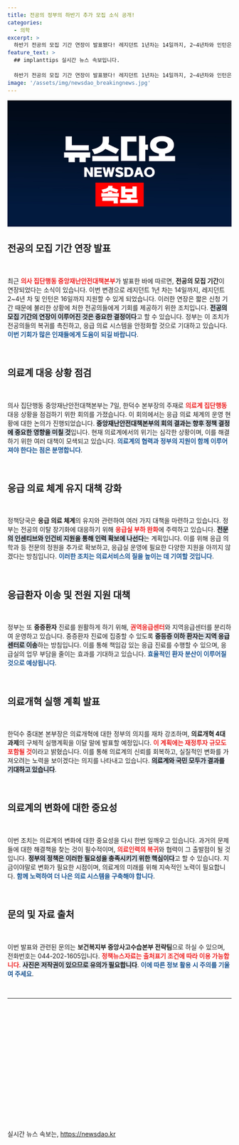 ```yaml
---
title: 전공의 정부의 하반기 추가 모집 소식 공개!
categories:
  - 의학
excerpt: >
  하반기 전공의 모집 기간 연장이 발표됐다! 레지던트 1년차는 14일까지, 2~4년차와 인턴은 16일까지 지원 가능. 정부는 전공의 이탈 사태를 해결하기 위해 응급의료체계를 강화하겠다는 계획을 밝혔다. 궁금하다면 기사 클릭 필수!
feature_text: >
  ## implanttips 실시간 뉴스 속보입니다.

  하반기 전공의 모집 기간 연장이 발표됐다! 레지던트 1년차는 14일까지, 2~4년차와 인턴은 16일까지 지원 가능. 정부는 전공의 이탈 사태를 해결하기 위해 응급의료체계를 강화하겠다는 계획을 밝혔다. 궁금하다면 기사 클릭 필수!
image: '/assets/img/newsdao_breakingnews.jpg'
---
```


<p><img src="/assets/img/newsdao_breakingnews.jpg" alt="implanttips 속보" /></p>

<h2 data-ke-size="size26">전공의 모집 기간 연장 발표</h2>  

<p data-ke-size="size16">&nbsp;</p>

<p>최근 <b><span style="color: #ee2323;">의사 집단행동 중앙재난안전대책본부</span></b>가 발표한 바에 따르면, <b>전공의 모집 기간</b>이 연장되었다는 소식이 있습니다. 이번 변경으로 레지던트 1년 차는 14일까지, 레지던트 2~4년 차 및 인턴은 16일까지 지원할 수 있게 되었습니다. 이러한 연장은 짧은 신청 기간 때문에 불리한 상황에 처한 전공의들에게 기회를 제공하기 위한 조치입니다. <b><span style="background-color: #21538527;">전공의 모집 기간의 연장이 이루어진 것은 중요한 결정이다</span></b>고 할 수 있습니다. 정부는 이 조치가 전공의들의 복귀를 촉진하고, 응급 의료 시스템을 안정화할 것으로 기대하고 있습니다. <b><span style="color: #1a5490;">이번 기회가 많은 인재들에게 도움이 되길 바랍니다</span></b>.</p>

<p data-ke-size="size16">&nbsp;</p>

<h2 data-ke-size="size26">의료계 대응 상황 점검</h2>  

<p data-ke-size="size16">&nbsp;</p>

<p>의사 집단행동 중앙재난안전대책본부는 7일, 한덕수 본부장의 주재로 <b><span style="color: #ee2323;">의료계 집단행동</span></b> 대응 상황을 점검하기 위한 회의를 가졌습니다. 이 회의에서는 응급 의료 체계의 운영 현황에 대한 논의가 진행되었습니다. <b><span style="background-color: #21538527;">중앙재난안전대책본부의 회의 결과는 향후 정책 결정에 중요한 영향을 미칠 것</span></b>입니다. 현재 의료계에서의 위기는 심각한 상황이며, 이를 해결하기 위한 여러 대책이 모색되고 있습니다. <b><span style="color: #1a5490;">의료계의 협력과 정부의 지원이 함께 이루어져야 한다는 점은 분명합니다</span></b>.</p>

<p data-ke-size="size16">&nbsp;</p>

<h2 data-ke-size="size26">응급 의료 체계 유지 대책 강화</h2>  

<p data-ke-size="size16">&nbsp;</p>

<p>정책당국은 <b>응급 의료 체계</b>의 유지와 관련하여 여러 가지 대책을 마련하고 있습니다. 정부는 전공의 이탈 장기화에 대응하기 위해 <b><span style="color: #ee2323;">응급실 부하 완화</span></b>에 주력하고 있습니다. <b><span style="background-color: #21538527;">전문의 인센티브와 인건비 지원을 통해 인력 확보에 나선다</span></b>는 계획입니다. 이를 위해 응급 의학과 등 전문의 정원을 추가로 확보하고, 응급실 운영에 필요한 다양한 지원을 아끼지 않겠다는 방침입니다. <b><span style="color: #1a5490;">이러한 조치는 의료서비스의 질을 높이는 데 기여할 것입니다</span></b>.</p>

<p data-ke-size="size16">&nbsp;</p>

<h2 data-ke-size="size26">응급환자 이송 및 전원 지원 대책</h2>  

<p data-ke-size="size16">&nbsp;</p>

<p>정부는 또 <b>중증환자</b> 진료를 원활하게 하기 위해, <b><span style="color: #ee2323;">권역응급센터</span></b>와 지역응급센터를 분리하여 운영하고 있습니다. 중증환자 진료에 집중할 수 있도록 <b><span style="background-color: #21538527;">중등증 이하 환자는 지역 응급센터로 이송</span></b>하는 방침입니다. 이를 통해 책임감 있는 응급 진료를 수행할 수 있으며, 응급실의 업무 부담을 줄이는 효과를 기대하고 있습니다. <b><span style="color: #1a5490;">효율적인 환자 분산이 이루어질 것으로 예상됩니다</span></b>.</p>

<p data-ke-size="size16">&nbsp;</p>

<h2 data-ke-size="size26">의료개혁 실행 계획 발표</h2>  

<p data-ke-size="size16">&nbsp;</p>

<p>한덕수 중대본 본부장은 의료개혁에 대한 정부의 의지를 재차 강조하며, <b>의료개혁 4대 과제</b>의 구체적 실행계획을 이달 말에 발표할 예정입니다. <b><span style="color: #ee2323;">이 계획에는 재정투자 규모도 포함될 것</span></b>이라고 밝혔습니다. 이를 통해 의료계의 신뢰를 회복하고, 실질적인 변화를 가져오려는 노력을 보이겠다는 의지를 나타내고 있습니다. <b><span style="background-color: #21538527;">의료계와 국민 모두가 결과를 기대하고 있습니다</span></b>.</p>

<p data-ke-size="size16">&nbsp;</p>

<h2 data-ke-size="size26">의료계의 변화에 대한 중요성</h2>  

<p data-ke-size="size16">&nbsp;</p>

<p>이번 조치는 의료계의 변화에 대한 중요성을 다시 한번 일깨우고 있습니다. 과거의 문제들에 대한 해결책을 찾는 것이 필수적이며, <b><span style="color: #ee2323;">의료인력의 복귀</span></b>와 협력이 그 출발점이 될 것입니다. <b><span style="background-color: #21538527;">정부의 정책은 이러한 필요성을 충족시키기 위한 핵심이다</span></b>고 할 수 있습니다. 지금이야말로 변화가 필요한 시점이며, 의료계의 미래를 위해 지속적인 노력이 필요합니다. <b><span style="color: #1a5490;">함께 노력하여 더 나은 의료 시스템을 구축해야 합니다</span></b>.</p>

<p data-ke-size="size16">&nbsp;</p>

<h2 data-ke-size="size26">문의 및 자료 출처</h2>  

<p data-ke-size="size16">&nbsp;</p>

<p>이번 발표와 관련된 문의는 <b>보건복지부 중앙사고수습본부 전략팀</b>으로 하실 수 있으며, 전화번호는 044-202-1605입니다. <b><span style="color: #ee2323;">정책뉴스자료는 출처표기 조건에 따라 이용 가능합니다</span></b>. <b><span style="background-color: #21538527;">사진은 저작권이 있으므로 유의가 필요합니다</span></b>. <b><span style="color: #1a5490;">이에 따른 정보 활용 시 주의를 기울여 주세요</span></b>.</p>

<p data-ke-size="size16">&nbsp;</p>

<hr/>  

<p data-ke-size="size16">&nbsp;</p>

<p data-ke-size="size16">&nbsp;</p>  

<p data-ke-size="size16">&nbsp;</p>  

<p data-ke-size="size16">&nbsp;</p>  

<p data-ke-size="size16">&nbsp;</p>  

<p data-ke-size="size16">&nbsp;</p>  

<p data-ke-size="size16">&nbsp;</p>  

<p data-ke-size="size16">&nbsp;</p>  

<p data-ke-size="size16">&nbsp;</p>  
실시간 뉴스 속보는, <a href="https://newsdao.kr" rel="dofollow">https://newsdao.kr</a>


